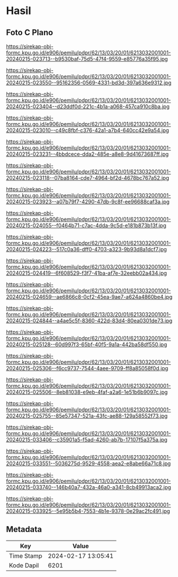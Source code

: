 # Hasil

## Foto C Plano

https://sirekap-obj-formc.kpu.go.id/e906/pemilu/pdpr/62/13/03/20/01/6213032001001-20240215-023713--b9530baf-75d5-47f4-9559-e85776a35f95.jpg

https://sirekap-obj-formc.kpu.go.id/e906/pemilu/pdpr/62/13/03/20/01/6213032001001-20240215-023550--95162356-0569-4331-bd3d-397a636e9312.jpg

https://sirekap-obj-formc.kpu.go.id/e906/pemilu/pdpr/62/13/03/20/01/6213032001001-20240215-023404--d23ddf0d-221c-4b1a-a068-457ca910c8ba.jpg

https://sirekap-obj-formc.kpu.go.id/e906/pemilu/pdpr/62/13/03/20/01/6213032001001-20240215-023010--c49c8fbf-c376-42a1-a7b4-640cc42e9a54.jpg

https://sirekap-obj-formc.kpu.go.id/e906/pemilu/pdpr/62/13/03/20/01/6213032001001-20240215-023231--4bbdcece-dda2-485e-a8e8-9d41673687ff.jpg

https://sirekap-obj-formc.kpu.go.id/e906/pemilu/pdpr/62/13/03/20/01/6213032001001-20240215-023118--07ba8164-cde7-4964-bf2d-4678bc767a52.jpg

https://sirekap-obj-formc.kpu.go.id/e906/pemilu/pdpr/62/13/03/20/01/6213032001001-20240215-023923--a07b79f7-4290-47db-9c8f-ee96688caf3a.jpg

https://sirekap-obj-formc.kpu.go.id/e906/pemilu/pdpr/62/13/03/20/01/6213032001001-20240215-024055--f0464b71-c7ac-4dda-9c5d-e181b873b13f.jpg

https://sirekap-obj-formc.kpu.go.id/e906/pemilu/pdpr/62/13/03/20/01/6213032001001-20240215-024223--517c0a36-dff0-4703-a323-9b93d8a1dcf7.jpg

https://sirekap-obj-formc.kpu.go.id/e906/pemilu/pdpr/62/13/03/20/01/6213032001001-20240215-024419--6f608529-f3f7-41ba-af7e-32eebb02a434.jpg

https://sirekap-obj-formc.kpu.go.id/e906/pemilu/pdpr/62/13/03/20/01/6213032001001-20240215-024659--ae6866c8-0cf2-45ea-9ae7-a624a4860be4.jpg

https://sirekap-obj-formc.kpu.go.id/e906/pemilu/pdpr/62/13/03/20/01/6213032001001-20240215-024844--a4ae5c5f-8360-422d-83d4-80ea0301de73.jpg

https://sirekap-obj-formc.kpu.go.id/e906/pemilu/pdpr/62/13/03/20/01/6213032001001-20240215-025128--60d997f3-65bf-40f5-9a1a-442ba58df550.jpg

https://sirekap-obj-formc.kpu.go.id/e906/pemilu/pdpr/62/13/03/20/01/6213032001001-20240215-025306--f6cc9737-7544-4aee-9709-ff8a85058f0d.jpg

https://sirekap-obj-formc.kpu.go.id/e906/pemilu/pdpr/62/13/03/20/01/6213032001001-20240215-025506--8eb81038-e9eb-4faf-a2a6-1e51b6b9097c.jpg

https://sirekap-obj-formc.kpu.go.id/e906/pemilu/pdpr/62/13/03/20/01/6213032001001-20240215-025755--85e57347-521a-43fc-ae88-129a58552f73.jpg

https://sirekap-obj-formc.kpu.go.id/e906/pemilu/pdpr/62/13/03/20/01/6213032001001-20240215-033406--c35901a5-f5ad-4260-ab7b-17107f5a375a.jpg

https://sirekap-obj-formc.kpu.go.id/e906/pemilu/pdpr/62/13/03/20/01/6213032001001-20240215-033551--5036275d-9529-4558-aea2-e8abe66a71c8.jpg

https://sirekap-obj-formc.kpu.go.id/e906/pemilu/pdpr/62/13/03/20/01/6213032001001-20240215-033740--146b40a7-432a-46a0-a341-8cb49913aca2.jpg

https://sirekap-obj-formc.kpu.go.id/e906/pemilu/pdpr/62/13/03/20/01/6213032001001-20240215-033925--5e95b5b4-7553-4b1e-9378-0e29ac2fc491.jpg


## Metadata

| Key        | Value               |
| ---------- | ------------------- |
| Time Stamp | 2024-02-17 13:05:41 |
| Kode Dapil | 6201                |




